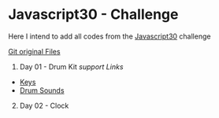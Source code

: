 # Javascript30 - Challenge

Here I intend to add all codes from the [Javascript30](https://javascript30.com/) challenge 

[Git original Files](https://github.com/wesbos/JavaScript30)

1. Day 01 - Drum Kit
*support Links*
- [Keys](https://www.toptal.com/developers/keycode)
- [Drum Sounds](https://99sounds.org/drum-samples/)

2. Day 02 - Clock